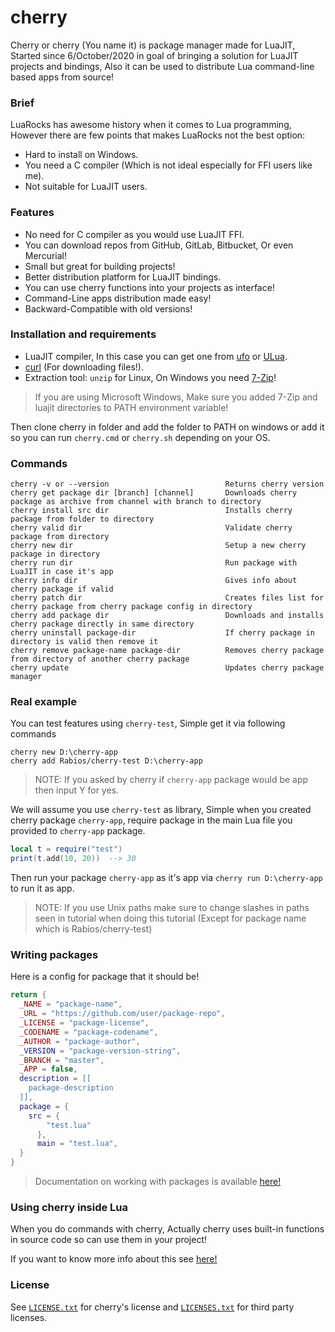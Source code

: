 # cherry

Cherry or cherry (You name it) is package manager made for LuaJIT, Started since 6/October/2020 in goal of bringing a solution for LuaJIT projects and bindings, Also it can be used to distribute Lua command-line based apps from source!

### Brief

LuaRocks has awesome history when it comes to Lua programming, However there are few points that makes LuaRocks not the best option:

- Hard to install on Windows.
- You need a C compiler (Which is not ideal especially for FFI users like me).
- Not suitable for LuaJIT users.

### Features

- No need for C compiler as you would use LuaJIT FFI.
- You can download repos from GitHub, GitLab, Bitbucket, Or even Mercurial!
- Small but great for building projects!
- Better distribution platform for LuaJIT bindings.
- You can use cherry functions into your projects as interface!
- Command-Line apps distribution made easy!
- Backward-Compatible with old versions!

### Installation and requirements

- LuaJIT compiler, In this case you can get one from [ufo](https://github.com/malkia/ufo) or [ULua](https://ulua.io).
- [curl](https://curl.haxx.se) (For downloading files!).
- Extraction tool: `unzip` for Linux, On Windows you need [7-Zip](https://www.7-zip.org)!

> If you are using Microsoft Windows, Make sure you added 7-Zip and luajit directories to PATH environment variable!

Then clone cherry in folder and add the folder to PATH on windows or add it so you can run `cherry.cmd` or `cherry.sh` depending on your OS.

### Commands

```
cherry -v or --version                          Returns cherry version
cherry get package dir [branch] [channel]       Downloads cherry package as archive from channel with branch to directory
cherry install src dir                          Installs cherry package from folder to directory
cherry valid dir                                Validate cherry package from directory
cherry new dir                                  Setup a new cherry package in directory
cherry run dir                                  Run package with LuaJIT in case it's app
cherry info dir                                 Gives info about cherry package if valid
cherry patch dir                                Creates files list for cherry package from cherry package config in directory
cherry add package dir                          Downloads and installs cherry package directly in same directory
cherry uninstall package-dir                    If cherry package in directory is valid then remove it
cherry remove package-name package-dir          Removes cherry package from directory of another cherry package
cherry update                                   Updates cherry package manager
```

### Real example

You can test features using `cherry-test`, Simple get it via following commands

```
cherry new D:\cherry-app
cherry add Rabios/cherry-test D:\cherry-app
```

> NOTE: If you asked by cherry if `cherry-app` package would be app then input Y for yes.

We will assume you use `cherry-test` as library, Simple when you created cherry package `cherry-app`, require package in the main Lua file you provided to `cherry-app` package.

```lua
local t = require("test")
print(t.add(10, 20))  --> 30
```

Then run your package `cherry-app` as it's app via `cherry run D:\cherry-app` to run it as app.

> NOTE: If you use Unix paths make sure to change slashes in paths seen in tutorial when doing this tutorial (Except for package name which is Rabios/cherry-test)

### Writing packages

Here is a config for package that it should be!

```lua
return {
  _NAME = "package-name",
  _URL = "https://github.com/user/package-repo",
  _LICENSE = "package-license",
  _CODENAME = "package-codename",
  _AUTHOR = "package-author",
  _VERSION = "package-version-string",
  _BRANCH = "master",
  _APP = false,
  description = [[
    package-description
  ]],
  package = {
    src = {
	    "test.lua"
	  },
	  main = "test.lua",
  }
}
```

> Documentation on working with packages is available [here!](https://github.com/Rabios/cherry/blob/master/packages.md)


### Using cherry inside Lua

When you do commands with cherry, Actually cherry uses built-in functions in source code so can use them in your project!

If you want to know more info about this see [here!](https://github.com/Rabios/cherry/blob/master/api.md)

### License

See [`LICENSE.txt`](https://github.com/Rabios/cherry/blob/master/LICENSE.txt) for cherry's license and [`LICENSES.txt`](https://github.com/Rabios/cherry/blob/master/LICENSES.txt) for third party licenses.
